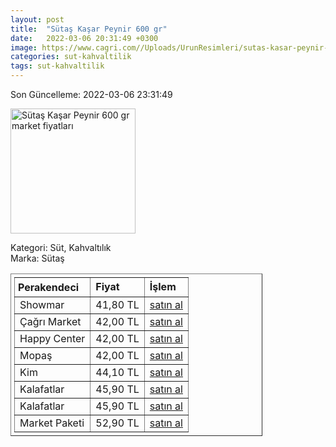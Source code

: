 ```yaml
---
layout: post
title:  "Sütaş Kaşar Peynir 600 gr"
date:   2022-03-06 20:31:49 +0300
image: https://www.cagri.com//Uploads/UrunResimleri/sutas-kasar-peynir-600-gr-9fb4.jpg
categories: sut-kahvaltilik
tags: sut-kahvaltilik
---
```


Son Güncelleme: 2022-03-06 23:31:49

<img src="https://www.cagri.com//Uploads/UrunResimleri/sutas-kasar-peynir-600-gr-9fb4.jpg" width="200" alt="Sütaş Kaşar Peynir 600 gr market fiyatları" />

Kategori: Süt, Kahvaltılık
<br />
Marka: Sütaş

<table border="1" style="padding: 5px;width:80%;">
  <tr>
    <td style="padding: 5px;"><strong>Perakendeci</strong></td>
    <td><strong>Fiyat</strong></td>
    <td><strong>İşlem</strong></td>
  </tr>
  <tr>
              <td>Showmar</td>
              <td>41,80 TL</td>
              <td><a target="_blank" href="https://www.showmar.com.tr/urun/sutas-t-kasar-600-gr">satın al</a></td>
            </tr><tr>
              <td>Çağrı Market</td>
              <td>42,00 TL</td>
              <td><a target="_blank" href="https://www.cagri.com/sutas-kasar-peynir-600-gr">satın al</a></td>
            </tr><tr>
              <td>Happy Center</td>
              <td>42,00 TL</td>
              <td><a target="_blank" href="https://www.happycenter.com.tr/sutas-kasar-peynir-600-gr">satın al</a></td>
            </tr><tr>
              <td>Mopaş</td>
              <td>42,00 TL</td>
              <td><a target="_blank" href="https://www.mopas.com.tr/sutas-kasar-600-gr/p/825919">satın al</a></td>
            </tr><tr>
              <td>Kim</td>
              <td>44,10 TL</td>
              <td><a target="_blank" href="https://www.kimgeldi.com/sutas-taze-kasar-600-gr">satın al</a></td>
            </tr><tr>
              <td>Kalafatlar</td>
              <td>45,90 TL</td>
              <td><a target="_blank" href="https://www.kalafatlar.com/urun/sutas-kasar-peyniri-600-gr">satın al</a></td>
            </tr><tr>
              <td>Kalafatlar</td>
              <td>45,90 TL</td>
              <td><a target="_blank" href="https://www.kalafatlar.com/urun/sutas-kasar-peyniri-600-gr">satın al</a></td>
            </tr><tr>
              <td>Market Paketi</td>
              <td>52,90 TL</td>
              <td><a target="_blank" href="https://www.marketpaketi.com.tr/sutas-kasar-peyniri-600-gr-p-548528">satın al</a></td>
            </tr>
</table>
